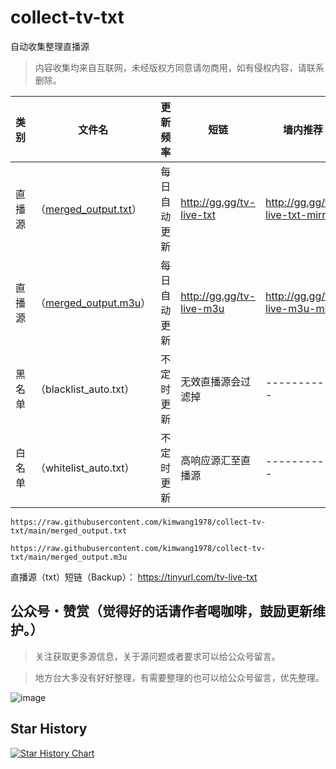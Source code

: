 # collect-tv-txt

自动收集整理直播源
> 内容收集均来自互联网，未经版权方同意请勿商用，如有侵权内容，请联系删除。

| 类别  | 文件名  | 更新频率                                       | 短链 | 墙内推荐   |
|-------|-------|------------------------------------------------|------------|------------|
|直播源| （[merged_output.txt](https://raw.githubusercontent.com/kimwang1978/collect-tv-txt/main/merged_output.txt)） |  每日自动更新 | http://gg.gg/tv-live-txt     |http://gg.gg/tv-live-txt-mirr|
|直播源| （[merged_output.m3u](https://raw.githubusercontent.com/kimwang1978/collect-tv-txt/main/merged_output.m3u)） |  每日自动更新 | http://gg.gg/tv-live-m3u   |http://gg.gg/tv-live-m3u-mirr|
|黑名单| （blacklist_auto.txt） |  不定时更新 | 无效直播源会过滤掉   |------------|
|白名单| （whitelist_auto.txt） |  不定时更新 | 高响应源汇至直播源   |------------|

```
https://raw.githubusercontent.com/kimwang1978/collect-tv-txt/main/merged_output.txt
```
```
https://raw.githubusercontent.com/kimwang1978/collect-tv-txt/main/merged_output.m3u
```
直播源（txt）短链（Backup）： https://tinyurl.com/tv-live-txt


## 公众号・赞赏（觉得好的话请作者喝咖啡，鼓励更新维护。）

> 关注获取更多源信息，关于源问题或者要求可以给公众号留言。

> 地方台大多没有好好整理，有需要整理的也可以给公众号留言，优先整理。

![image](./assets/Gongzhonghao+appreciate.png)

## Star History

[![Star History Chart](https://api.star-history.com/svg?repos=kimwang1978/collect-tv-txt&type=Date)](https://star-history.com/#kimwang1978/collect-tv-txt&Date)

